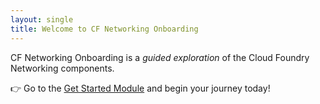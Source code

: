 ```yaml
---
layout: single
title: Welcome to CF Networking Onboarding
---
```


CF Networking Onboarding is a _guided exploration_ of the Cloud Foundry
Networking components.

👉 Go to the [Get Started Module](/get-started/intro) and begin your journey today!
